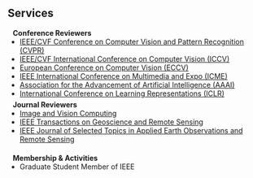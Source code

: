 ## Services

<h4 style="margin:0 10px 0;">Conference Reviewers</h4>

<ul style="margin:0 0 5px;">
  <li><a href="http://cvpr2023.thecvf.com/"><autocolor>IEEE/CVF Conference on Computer Vision and Pattern Recognition (CVPR)</autocolor></a></li>
  <li><a href="http://iccv2023.thecvf.com/"><autocolor>IEEE/CVF International Conference on Computer Vision (ICCV)</autocolor></a></li>
  <li><a href="https://eccv2024.ecva.net/"><autocolor>European Conference on Computer Vision (ECCV)</autocolor></a></li>
  <li><a href="https://www.2023.ieeeicme.org//"><autocolor> IEEE International Conference on Multimedia and Expo (ICME)</autocolor></a></li>
  <li><a href="https://aaai.org//"><autocolor> Association for the Advancement of Artificial Intelligence (AAAI)</autocolor></a></li>
  <li><a href="https://iclr.cc//"><autocolor>  International Conference on Learning Representations (ICLR)</autocolor></a></li>
</ul>

<h4 style="margin:0 10px 0;">Journal Reviewers</h4>

<ul style="margin:0 0 20px;">
  <li> <a href="https://www.sciencedirect.com/journal/image-and-vision-computing"> Image and Vision Computing </a> </li>
  <li><a href="https://ieeexplore.ieee.org/xpl/RecentIssue.jsp?punumber=36"> IEEE Transactions on Geoscience and Remote Sensing </a></li>
  <li><a href="https://ieeexplore.ieee.org/xpl/RecentIssue.jsp?punumber=4609443"> IEEE Journal of Selected Topics in Applied Earth Observations and Remote Sensing </a></li>
</ul>

<h4 style="margin:0 10px 0;">Membership & Activities</h4>
<ul style="margin:0 0 20px;">
  <li>Graduate Student Member of IEEE</li>
</ul>

<!-- 
<ul style="margin:0 0 20px;">
  <li><strong>[2019-present]</strong> Member of the <a href="https://www.amstat.org/" target="_blank"> American Statistical Association </a></li>
  <li><strong>[2019-present]</strong> Member of the <a href="https://www.biometricsociety.org/home" target="_blank"> International Biometric Society </a></li>
  <li><strong>[2021-2022]</strong> Chair of the <a href="https://nyu-medicine-cssa.github.io" target="_blank"> Chinese Student and Scholar Association (CSSA)</a> at Grossman School of Medicine, New York University</li>
</ul>-->

